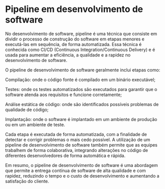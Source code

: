 # Pipeline em desenvolvimento de software

No desenvolvimento de software, pipeline é uma técnica que consiste em dividir o processo de construção do software em etapas menores e executá-las em sequência, de forma automatizada. Essa técnica é conhecida como CI/CD (Continuous Integration/Continuous Delivery) e é usada para aumentar a eficiência, a qualidade e a rapidez no desenvolvimento de software.

O pipeline de desenvolvimento de software geralmente inclui etapas como:

Compilação: onde o código fonte é compilado em um binário executável;

Testes: onde os testes automatizados são executados para garantir que o software atenda aos requisitos e funcione corretamente;

Análise estática de código: onde são identificados possíveis problemas de qualidade de código;

Implantação: onde o software é implantado em um ambiente de produção ou em um ambiente de teste.

Cada etapa é executada de forma automatizada, com a finalidade de detectar e corrigir problemas o mais cedo possível. A utilização de um pipeline de desenvolvimento de software também permite que as equipes trabalhem de forma colaborativa, integrando alterações no código de diferentes desenvolvedores de forma automática e rápida.

Em resumo, o pipeline de desenvolvimento de software é uma abordagem que permite a entrega contínua de software de alta qualidade e com rapidez, reduzindo o tempo e o custo de desenvolvimento e aumentando a satisfação do cliente.
